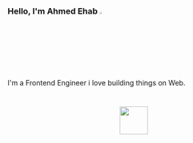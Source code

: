 ### Hello, I'm Ahmed Ehab <img src="https://media.giphy.com/media/hvRJCLFzcasrR4ia7z/giphy.gif" width="3%">

I'm a Frontend Engineer i love building things on Web.

<h1 align="center"><img src="https://media1.giphy.com/media/v1.Y2lkPTc5MGI3NjExYTU5OWFhNTE0ODE3ZjNlODFmMGVkMDkyYzczMDliZGMzODEyNTZlZiZjdD1z/ZdtzEXZGOx88FpodKB/giphy.gif" width="56px"></h1>